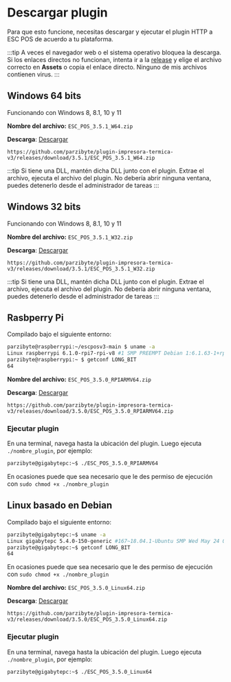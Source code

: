 # Descargar plugin

Para que esto funcione, necesitas
descargar y ejecutar el plugin HTTP a ESC POS de acuerdo 
a tu plataforma.

:::tip
A veces el navegador web o el sistema operativo bloquea la descarga. Si los enlaces directos no funcionan, intenta ir a la [release](https://github.com/parzibyte/plugin-impresora-termica-v3/releases/tag/3.5.0) y elige el archivo correcto en **Assets** o copia el enlace directo. Ninguno de mis archivos contienen virus.
:::

## Windows 64 bits
Funcionando con Windows 8, 8.1, 10 y 11

**Nombre del archivo:** `ESC_POS_3.5.1_W64.zip`

**Descarga**: [Descargar](https://github.com/parzibyte/plugin-impresora-termica-v3/releases/download/3.5.1/ESC_POS_3.5.1_W64.zip)

```plaintext title="Enlace directo"
https://github.com/parzibyte/plugin-impresora-termica-v3/releases/download/3.5.1/ESC_POS_3.5.1_W64.zip
```

:::tip
Si tiene una DLL, mantén dicha DLL junto con el plugin. Extrae el archivo, ejecuta el archivo del plugin. No debería abrir ninguna ventana,
puedes detenerlo desde el administrador de tareas
:::



## Windows 32 bits
Funcionando con Windows 8, 8.1, 10 y 11

**Nombre del archivo:** `ESC_POS_3.5.1_W32.zip`

**Descarga**: [Descargar](https://github.com/parzibyte/plugin-impresora-termica-v3/releases/download/3.5.1/ESC_POS_3.5.1_W32.zip)

```plaintext title="Enlace directo"
https://github.com/parzibyte/plugin-impresora-termica-v3/releases/download/3.5.1/ESC_POS_3.5.1_W32.zip
```
:::tip
Si tiene una DLL, mantén dicha DLL junto con el plugin. Extrae el archivo, ejecuta el archivo del plugin. No debería abrir ninguna ventana,
puedes detenerlo desde el administrador de tareas
:::

## Rasbperry Pi

Compilado bajo el siguiente entorno:

```bash
parzibyte@raspberrypi:~/escposv3-main $ uname -a
Linux raspberrypi 6.1.0-rpi7-rpi-v8 #1 SMP PREEMPT Debian 1:6.1.63-1+rpt1 (2023-11-24) aarch64 GNU/Linux
parzibyte@raspberrypi:~ $ getconf LONG_BIT
64
```

**Nombre del archivo:** `ESC_POS_3.5.0_RPIARMV64.zip`

**Descarga**: [Descargar](https://github.com/parzibyte/plugin-impresora-termica-v3/releases/download/3.5.0/ESC_POS_3.5.0_RPIARMV64.zip)

```plaintext title="Enlace directo"
https://github.com/parzibyte/plugin-impresora-termica-v3/releases/download/3.5.0/ESC_POS_3.5.0_RPIARMV64.zip
```

### Ejecutar plugin
En una terminal, navega hasta la ubicación del plugin. Luego ejecuta `./nombre_plugin`, por ejemplo:
```bash
parzibyte@gigabytepc:~$ ./ESC_POS_3.5.0_RPIARMV64
```

En ocasiones puede que sea necesario que le des permiso de ejecución
con `sudo chmod +x ./nombre_plugin`

## Linux basado en Debian

Compilado bajo el siguiente entorno:
```bash
parzibyte@gigabytepc:~$ uname -a
Linux gigabytepc 5.4.0-150-generic #167~18.04.1-Ubuntu SMP Wed May 24 00:51:42 UTC 2023 x86_64 x86_64 x86_64 GNU/Linux
parzibyte@gigabytepc:~$ getconf LONG_BIT
64
```

En ocasiones puede que sea necesario que le des permiso de ejecución
con `sudo chmod +x ./nombre_plugin`

**Nombre del archivo:** `ESC_POS_3.5.0_Linux64.zip`

**Descarga**: [Descargar](https://github.com/parzibyte/plugin-impresora-termica-v3/releases/download/3.5.0/ESC_POS_3.5.0_Linux64.zip)

```plaintext title="Enlace directo"
https://github.com/parzibyte/plugin-impresora-termica-v3/releases/download/3.5.0/ESC_POS_3.5.0_Linux64.zip
```

### Ejecutar plugin
En una terminal, navega hasta la ubicación del plugin. Luego ejecuta `./nombre_plugin`, por ejemplo:
```bash
parzibyte@gigabytepc:~$ ./ESC_POS_3.5.0_Linux64
```